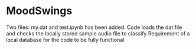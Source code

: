 # MoodSwings

Two files: my.dat and test.ipynb has been added.
Code loads the dat file and checks the locally stored sample audio file to classify
Requirement of a local database for the code to be fully functional
